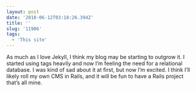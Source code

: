 ```yaml
---
layout: post
date: '2018-06-12T03:18:26.394Z'
title: ''
slug: '11906'
tags:
  - 'This site'
---
```

As much as I love Jekyll, I think my blog may be starting to outgrow it. I started using tags heavily and now I’m feeling the need for a relational database. I was kind of sad about it at first, but now I’m excited. I think I’ll likely roll my own CMS in Rails, and it will be fun to have a Rails project that’s all mine.
